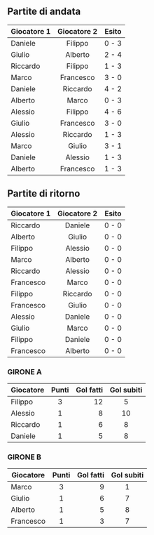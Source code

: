 
## Partite di andata
| Giocatore 1 | Giocatore 2 | Esito
|----------|:-------------:|:------:
| Daniele | Filippo | 0 - 3 |
| Giulio | Alberto | 2 - 4 |
| Riccardo | Filippo | 1 - 3 |
| Marco | Francesco | 3 - 0 |
| Daniele | Riccardo | 4 - 2 |
| Alberto | Marco | 0 - 3 |
| Alessio | Filippo | 4 - 6 |
| Giulio | Francesco | 3 - 0 |
| Alessio | Riccardo | 1 - 3 |
| Marco | Giulio | 3 - 1 |
| Daniele | Alessio | 1 - 3 |
| Alberto | Francesco | 1 - 3 |


## Partite di ritorno
| Giocatore 1 | Giocatore 2 | Esito
|----------|:-------------:|:------:
| Riccardo | Daniele | 0 - 0 |
| Alberto | Giulio | 0 - 0 |
| Filippo | Alessio | 0 - 0 |
| Marco | Alberto | 0 - 0 |
| Riccardo | Alessio | 0 - 0 |
| Francesco | Marco | 0 - 0 |
| Filippo | Riccardo | 0 - 0 |
| Francesco | Giulio | 0 - 0 |
| Alessio | Daniele | 0 - 0 |
| Giulio | Marco | 0 - 0 |
| Filippo | Daniele | 0 - 0 |
| Francesco | Alberto | 0 - 0 |

### GIRONE A

| Giocatore | Punti | Gol fatti | Gol subiti
|----------|:-------------:|------:|:------:|
| Filippo | 3 | 12 | 5 |
| Alessio | 1 | 8 | 10 |
| Riccardo | 1 | 6 | 8 |
| Daniele | 1 | 5 | 8 |


### GIRONE B

| Giocatore | Punti | Gol fatti | Gol subiti
|----------|:-------------:|------:|:------:|
| Marco | 3 | 9 | 1 |
| Giulio | 1 | 6 | 7 |
| Alberto | 1 | 5 | 8 |
| Francesco | 1 | 3 | 7 |
